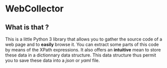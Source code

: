 # WebCollector

## What is that ?

This is a little Python 3 library that allows you to gather the source code of a web page
and to **easily** browse it. You can extract some parts of this code by means of the XPath expressions.
It also offers an **intuitive** mean to store these data in a dictionnary data structure.
This data structure thus permit you to save these data into a *json* or *yaml* file.
